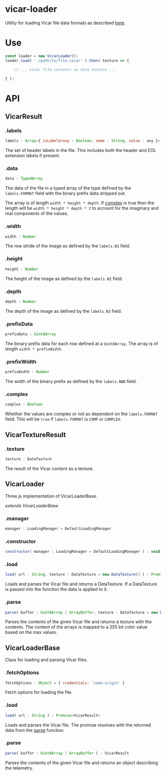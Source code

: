 # vicar-loader

Utility for loading Vicar file data formats as described [here](https://www-mipl.jpl.nasa.gov/external/VICAR_file_fmt.pdf).

# Use

```js
const loader = new VicarLoader();
loader.load( './path/to/file.vicar' ).then( texture => {

	// ... vicar file contents as data texture ...

} );
```

# API

## VicarResult

### .labels

```js
labels : Array<{ isLabelGroup : Boolean, name : String, value : any }>
```

The set of header labels in the file. This includes both the header and EOL extension labels if present.

### .data

```js
data : TypedArray
```

The data of the file in a typed array of the type defined by the `labels.FORMAT` field with the binary prefix data stripped out.

The array is of length `width * height * depth`. If [complex](#VicarResult#complex) is true then the length will be `width * height * depth * 2` to account for the imaginary and real components of the values.

### .width

```js
width : Number
```

The row stride of the image as defined by the `labels.N1` field.

### .height

```js
height : Number
```

The height of the image as defined by the `labels.N2` field.

### .depth

```js
depth : Number
```

The depth of the image as defined by the `labels.N3` field.

### .prefixData

```js
prefixData : Uint8Array
```

The binary prefix data for each row defined at a `Uint8Array`. The array is of length `width * prefixWidth`.

### .prefixWidth

```js
prefixWidth : Number
```

The width of the binary prefix as defined by the `labels.NBB` field.

### .complex

```js
complex : Boolean
```

Whether the values are complex or not as dependent on the `labels.FORMAT` field. This will be `true` if `labels.FORMAT` is `COMP` or `COMPLEX`.

## VicarTextureResult

### .texture

```js
texture : DataTexture
```

The result of the Vicar content as a texture.

## VicarLoader

Three.js implementation of VicarLoaderBase.

_extends VicarLoaderBase_

### .manager

```js
manager : LoadingManager = DefaultLoadingManager
```

### .constructor

```js
constructor( manager : LoadingManager = DefaultLoadingManager ) : void
```

### .load

```js
load( url : String, texture : DataTexture = new DataTexture() ) : Promise<VicarTextureResult>
```

Loads and parses the Vicar file and returns a DataTexture. If a DataTexture is passed into the function the data is applied to it.

### .parse

```js
parse( buffer : Uint8Array | ArrayBuffer, texture : DataTexture = new DataTexture() ) : VicarTextureResult
```

Parses the contents of the given Vicar file and returns a texture with the contents. The content of the arrays is mapped to a 255 bit color value based on the max values.

## VicarLoaderBase

Class for loading and parsing Vicar files.

### .fetchOptions

```js
fetchOptions : Object = { credentials: 'same-origin' }
```

Fetch options for loading the file.

### .load

```js
load( url : String ) : Promise<VicarResult>
```

Loads and parses the Vicar file. The promise resolves with the returned data from the [parse](#VicarLoaderBase#parse) function.

### .parse

```js
parse( buffer : Uint8Array | ArrayBuffer ) : VicarResult
```

Parses the contents of the given Vicar file and returns an object describing the telemetry.
